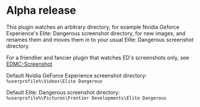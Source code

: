 # Alpha release

This plugin watches an arbitrary directory, for example Nvidia Geforce Experience's Elite: Dangerous screenshot directory, for new images, and renames them and moves them in to your usual Elite: Dangerous screenshot directory.

For a friendlier and fancier plugin that watches ED's screenshots only, see [EDMC-Screenshot](https://github.com/NoFoolLikeOne/EDMC-Screenshot/releases)

Default Nvidia GeForce Experience screenshot directory: `%userprofile%\Videos\Elite Dangerous`

Default Elite: Dangerous screenshot directory: `%userprofile%\Pictures\Frontier Developments\Elite Dangerous`
